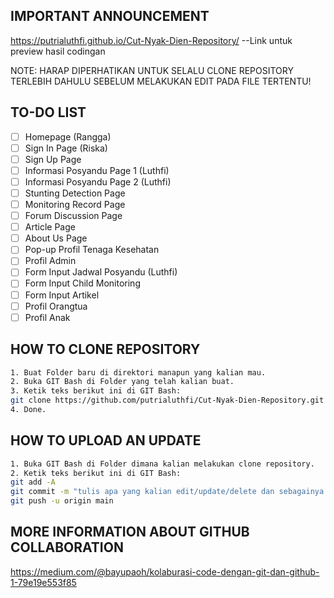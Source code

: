 ## IMPORTANT ANNOUNCEMENT
https://putrialuthfi.github.io/Cut-Nyak-Dien-Repository/ --Link untuk preview hasil codingan

NOTE: HARAP DIPERHATIKAN UNTUK SELALU CLONE REPOSITORY TERLEBIH DAHULU SEBELUM MELAKUKAN EDIT PADA FILE TERTENTU!


## TO-DO LIST
- [ ] Homepage (Rangga)
- [ ] Sign In Page (Riska) 
- [ ] Sign Up Page
- [ ] Informasi Posyandu Page 1 (Luthfi)
- [ ] Informasi Posyandu Page 2 (Luthfi)
- [ ] Stunting Detection Page
- [ ] Monitoring Record Page
- [ ] Forum Discussion Page
- [ ] Article Page
- [ ] About Us Page
- [ ] Pop-up Profil Tenaga Kesehatan
- [ ] Profil Admin
- [ ] Form Input Jadwal Posyandu (Luthfi)
- [ ] Form Input Child Monitoring
- [ ] Form Input Artikel
- [ ] Profil Orangtua
- [ ] Profil Anak

## HOW TO CLONE REPOSITORY
```bash
1. Buat Folder baru di direktori manapun yang kalian mau.
2. Buka GIT Bash di Folder yang telah kalian buat.
3. Ketik teks berikut ini di GIT Bash:
git clone https://github.com/putrialuthfi/Cut-Nyak-Dien-Repository.git
4. Done.
```

## HOW TO UPLOAD AN UPDATE
```bash
1. Buka GIT Bash di Folder dimana kalian melakukan clone repository.
2. Ketik teks berikut ini di GIT Bash:
git add -A
git commit -m "tulis apa yang kalian edit/update/delete dan sebagainya (NAMA KALIAN)"
git push -u origin main
```

## MORE INFORMATION ABOUT GITHUB COLLABORATION
https://medium.com/@bayupaoh/kolaburasi-code-dengan-git-dan-github-1-79e19e553f85
